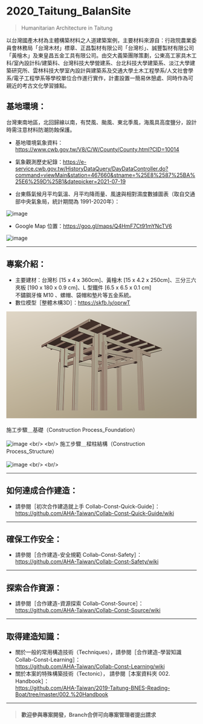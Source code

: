 # 2020_Taitung_BalanSite

>Humanitarian Architecture in Taitung<br/>
>
以台灣國產木材為主體構築材料之人道建築案例，主要材料來源自：行政院農業委員會林務局「台灣木材」標章、正昌製材有限公司「台灣杉」、誠豐製材有限公司「黃檜木」及東皇昌五金工具有限公司。由交大義築團隊策劃，公東高工家具木工科/室內設計科/建築科、台灣科技大學營建系、台北科技大學建築系、淡江大學建築研究所、雲林科技大學室內設計與建築系及交通大學土木工程學系/人文社會學系/電子工程學系等學校單位合作進行實作，計畫設置一簡易休憩處、同時作為可親近的考古文化學習據點。<br/>

## 基地環境：<br/>
台灣東南地區，北回歸線以南，有焚風、颱風、東北季風，海風具高度鹽分，設計時需注意材料防潮防蝕保護。<br/>
* 基地環境氣象資料：https://www.cwb.gov.tw/V8/C/W/County/County.html?CID=10014 <br/>
* 氣象觀測歷史紀錄：https://e-service.cwb.gov.tw/HistoryDataQuery/DayDataController.do?command=viewMain&station=467660&stname=%25E8%2587%25BA%25E6%259D%25B1&datepicker=2021-07-19 <br/>

* 台東縣氣候月平均氣溫、月平均降雨量、風速與相對濕度數據圖表（取自交通部中央氣象局，統計期間為 1991-2020年）：<br/>

![image](https://github.com/AHA-Taiwan/2020_Taitung_Balan-Site/blob/master/001.%20Blueprint/README%20IMAGE/Taitung_Weather_All.jpg)

* Google Map 位置：https://goo.gl/maps/Q4HmF7Ct91mYNcTV6  <br/>

![image](https://github.com/AHA-Taiwan/2020_Taitung_BalanSite/blob/master/001.%20Blueprint/README%20IMAGE/BS_GMap.png)

***
## 專案介紹：<br/>
* 主要建材：台灣杉 [15 x 4 x 360cm]、黃檜木 [15 x 4.2 x 250cm]、三分三六夾板 [190 x 180 x 0.9 cm]、L 型鐵件 [6.5 x 6.5 x 0.1 cm]<br/>
  不鏽鋼牙條 M10 、螺帽、袋帽和墊片等五金系統。<br/>
* 數位模型［整體木構3D］：https://skfb.ly/oprwT

![image](https://github.com/AHA-Taiwan/2020_Taitung_Balan-Site/blob/master/001.%20Blueprint/README%20IMAGE/BS_Sketchfab_Model.png)
<br/>
<br/>
施工步驟＿基礎（Construction Process_Foundation）<br/>
<br/>
![image](https://github.com/linghsuanh/2021_Taitung_Balan-Site/blob/master/002.%20Handbook/Constr-Step%20(.gif)/BS_Base.gif)
<br/>
<br/>
施工步驟＿樑柱結構（Construction Process_Structure）<br/>
<br/>
![image](https://github.com/linghsuanh/2021_Taitung_Balan-Site/blob/master/002.%20Handbook/Constr-Step%20(.gif)/BS_Structure.gif)
<br/>
<br/>
***
## 如何達成合作建造：<br/>
* 請參閱［初次合作建造就上手 Collab-Const-Quick-Guide］：<br/>
https://github.com/AHA-Taiwan/Collab-Const-Quick-Guide/wiki <br/>
***
## 確保工作安全：<br/>
* 請參閱［合作建造-安全規範 Collab-Const-Safety］：<br/>
https://github.com/AHA-Taiwan/Collab-Const-Safety/wiki <br/>
***
## 探索合作資源：<br/>
* 請參閱［合作建造-資源探索 Collab-Const-Source］：<br/>
https://github.com/AHA-Taiwan/Collab-Const-Source/wiki <br/>
***
## 取得建造知識：<br/>
* 關於一般的常用構造技術（Techniques），請參閱［合作建造-學習知識 Collab-Const-Learning］：<br/>
https://github.com/AHA-Taiwan/Collab-Const-Learning/wiki <br/>
* 關於本案的特殊構築技術（Tectonic）， 請參閱［本案資料夾 002. Handbook］：<br/>
https://github.com/AHA-Taiwan/2019-Taitung-BNES-Reading-Boat/tree/master/002.%20Handbook <br/>
***

> #### 歡迎參與專案開發，Branch合併可向專案管理者提出請求
